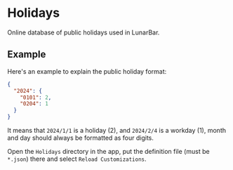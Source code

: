 # Holidays

Online database of public holidays used in LunarBar.

## Example

Here's an example to explain the public holiday format:

```json
{
  "2024": {
    "0101": 2,
    "0204": 1
  }
}
```

It means that `2024/1/1` is a holiday (2), and `2024/2/4` is a workday (1), month and day should always be formatted as four digits.

Open the `Holidays` directory in the app, put the definition file (must be `*.json`) there and select `Reload Customizations`.
